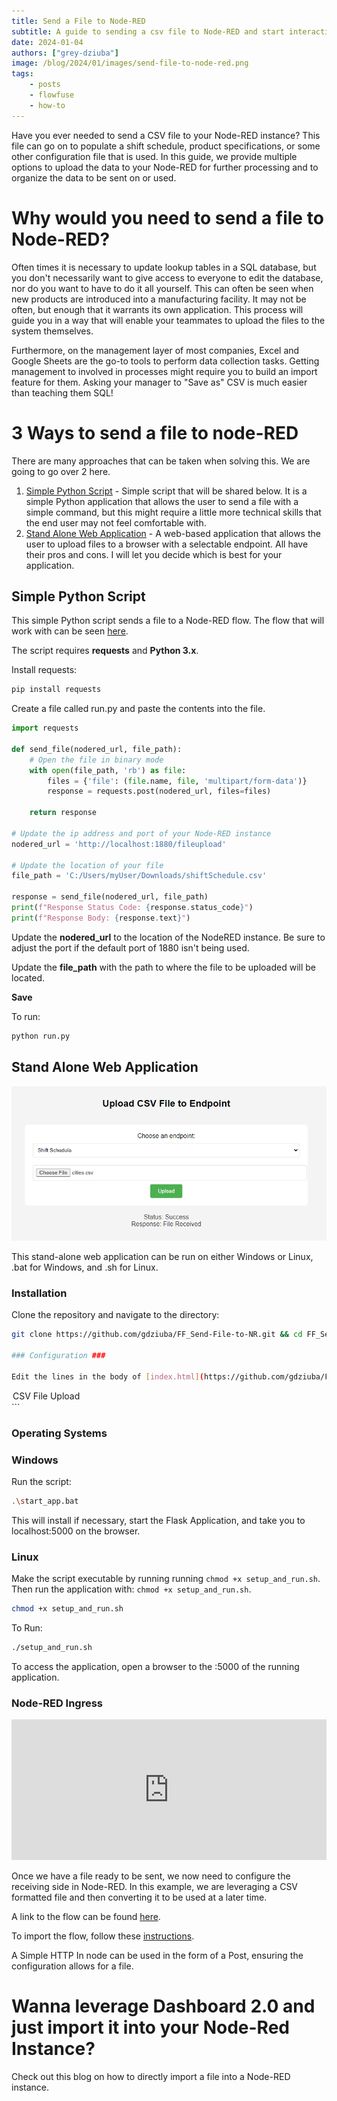 ```yaml
---
title: Send a File to Node-RED
subtitle: A guide to sending a csv file to Node-RED and start interacting with it.
date: 2024-01-04
authors: ["grey-dziuba"]
image: /blog/2024/01/images/send-file-to-node-red.png
tags:
    - posts
    - flowfuse
    - how-to
---
```


Have you ever needed to send a CSV file to your Node-RED instance? This file can go on to populate a shift schedule, product specifications, or some other configuration file that is used. In this guide, we provide multiple options to upload the data to your Node-RED for further processing and to organize the data to be sent on or used.

<!--more-->

# Why would you need to send a file to Node-RED?
Often times it is necessary to update lookup tables in a SQL database, but you don't necessarily want to give access to everyone to edit the database, nor do you want to have to do it all yourself. This can often be seen when new products are introduced into a manufacturing facility. It may not be often, but enough that it warrants its own application. This process will guide you in a way that will enable your teammates to upload the files to the system themselves.

Furthermore, on the management layer of most companies, Excel and Google Sheets are the go-to tools to perform data collection tasks. Getting management to involved in processes might require you to build an import feature for them. Asking your manager to "Save as" CSV is much easier than teaching them SQL!



# 3 Ways to send a file to node-RED

There are many approaches that can be taken when solving this. We are going to go over 2 here. 

1. [Simple Python Script](#simple-python-script) - Simple script that will be shared below. It is a simple Python application that allows the user to send a file with a simple command, but this might require a little more technical skills that the end user may not feel comfortable with. 
2. [Stand Alone Web Application](#stand-alone-web-application) - A web-based application that allows the user to upload files to a browser with a selectable endpoint. All have their pros and cons. I will let you decide which is best for your application.



## Simple Python Script

This simple Python script sends a file to a Node-RED flow.  The flow that will work with can be seen [here](#node-red-ingress).

The script requires **requests** and **Python 3.x**.

Install requests:

```bash
pip install requests
```

Create a file called run.py and paste the contents into the file.

```python
import requests

def send_file(nodered_url, file_path):
    # Open the file in binary mode
    with open(file_path, 'rb') as file:
        files = {'file': (file.name, file, 'multipart/form-data')}
        response = requests.post(nodered_url, files=files)

    return response

# Update the ip address and port of your Node-RED instance
nodered_url = 'http://localhost:1880/fileupload'

# Update the location of your file
file_path = 'C:/Users/myUser/Downloads/shiftSchedule.csv'

response = send_file(nodered_url, file_path)
print(f"Response Status Code: {response.status_code}")
print(f"Response Body: {response.text}")
```

Update the **nodered_url** to the location of the NodeRED instance.  Be sure to adjust the port if the default port of 1880 isn't being used.

Update the **file_path** with the path to where the file to be uploaded will be located.

**Save**

To run:

```python
python run.py
```


## Stand Alone Web Application

![csv upload application](./images/csv_upload_app.png)

This stand-alone web application can be run on either Windows or Linux, .bat for Windows, and .sh for Linux.

### Installation

Clone the repository and navigate to the directory:
```bash
git clone https://github.com/gdziuba/FF_Send-File-to-NR.git && cd FF_Send-File-to-NR

### Configuration ###

Edit the lines in the body of [index.html](https://github.com/gdziuba/FF_Send-File-to-NR/blob/21214f88c6c4536f49efb88cf5f84bf52071a88b/templates/index.html#L69) to include the endpoints to which you would like to send the files.

```
<option value="http://localhost:1880/fileupload">CSV File Upload</option>
```

### Operating Systems

### Windows ###

Run the script:
```bash
.\start_app.bat
```

This will install if necessary, start the Flask Application, and take you to localhost:5000 on the browser.

### Linux ###

Make the script executable by running running `chmod +x setup_and_run.sh`. Then run the application with: `chmod +x setup_and_run.sh`.

```bash
chmod +x setup_and_run.sh
```

To Run:

```bash
./setup_and_run.sh
```

To access the application, open a browser to the <node-red-host-ip>:5000 of the running application.



### Node-RED Ingress

<!-- ![csv upload application](./images/nr_flow_csv_ingress.png) -->

<iframe width="100%" height="225px" src="https://flows.nodered.org/flow/effb53752e5d6f767b3c7e5d41a4a6e8/share?height=100" allow="clipboard-read; clipboard-write" style="border: none;"></iframe>

Once we have a file ready to be sent, we now need to configure the receiving side in Node-RED. In this example, we are leveraging a CSV formatted file and then converting it to be used at a later time.

A link to the flow can be found [here](https://flows.nodered.org/flow/effb53752e5d6f767b3c7e5d41a4a6e8).

To import the flow, follow these [instructions](https://flowfuse.com/blog/2023/03/3-quick-node-red-tips-5/#1.-copy-and-share-your-flows-using-export-and-import).

A Simple HTTP In node can be used in the form of a Post, ensuring the configuration allows for a file.

# Wanna leverage Dashboard 2.0 and just import it into your Node-Red Instance?

Check out this blog on how to directly import a file into a Node-RED instance.
